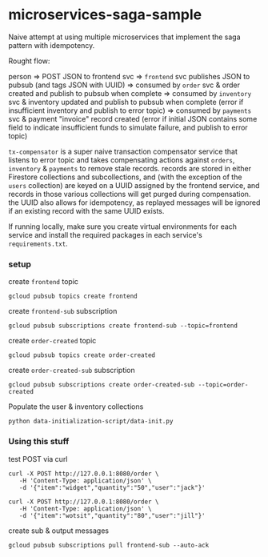 # microservices-saga-sample
Naive attempt at using multiple microservices that implement the saga pattern with idempotency.

Rought flow:

person => POST JSON to frontend svc =>
`frontend` svc publishes JSON to pubsub (and tags JSON with UUID) =>
consumed by `order` svc & order created and publish to pubsub when complete =>
consumed by `inventory` svc & inventory updated and publish to pubsub when complete (error if insufficient inventory and publish to error topic) =>
consumed by `payments` svc & payment "invoice" record created (error if initial JSON contains some field to indicate insufficient funds to simulate failure, and publish to error topic)

`tx-compensator` is a super naive transaction compensator service that listens to error topic and takes compensating actions against `orders`, `inventory` & `payments` to remove stale records. records are stored in either Firestore collections and subcollections, and (with the exception of the `users` collection) are keyed on a UUID assigned by the frontend service, and records in those various collections will get purged during compensation. the UUID also allows for idempotency, as replayed messages will be ignored if an existing record with the same UUID exists.

If running locally, make sure you create virtual environments for each service and install the required packages in each service's `requirements.txt`.

### setup

create `frontend` topic

```
gcloud pubsub topics create frontend
```

create `frontend-sub` subscription

```
gcloud pubsub subscriptions create frontend-sub --topic=frontend
```

create `order-created` topic

```
gcloud pubsub topics create order-created
```

create `order-created-sub` subscription

```
gcloud pubsub subscriptions create order-created-sub --topic=order-created
```

Populate the user & inventory collections
```
python data-initialization-script/data-init.py
```

### Using this stuff

test POST via curl
```
curl -X POST http://127.0.0.1:8080/order \
   -H 'Content-Type: application/json' \
   -d '{"item":"widget","quantity":"50","user":"jack"}'
```
```
curl -X POST http://127.0.0.1:8080/order \
   -H 'Content-Type: application/json' \
   -d '{"item":"wotsit","quantity":"80","user":"jill"}'
```
create sub & output messages
```
gcloud pubsub subscriptions pull frontend-sub --auto-ack
```